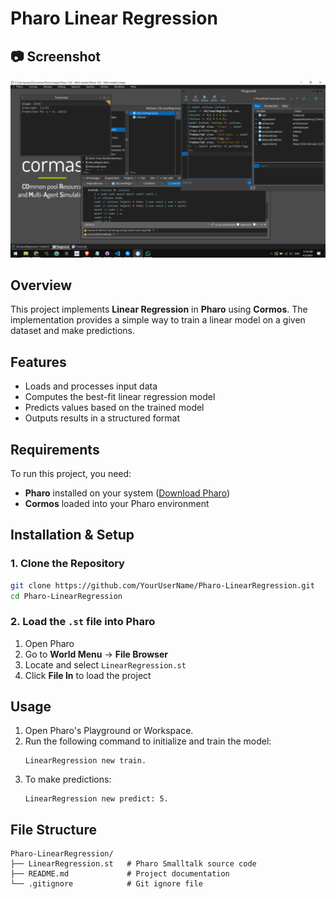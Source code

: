 # Pharo Linear Regression

## 📷 Screenshot
![Project Screenshot](LinearRegression-Model-Result.png)

## Overview
This project implements **Linear Regression** in **Pharo** using **Cormos**. The implementation provides a simple way to train a linear model on a given dataset and make predictions.

## Features
- Loads and processes input data
- Computes the best-fit linear regression model
- Predicts values based on the trained model
- Outputs results in a structured format

## Requirements
To run this project, you need:
- **Pharo** installed on your system ([Download Pharo](https://pharo.org/download))
- **Cormos** loaded into your Pharo environment

## Installation & Setup
### 1. Clone the Repository
```bash
git clone https://github.com/YourUserName/Pharo-LinearRegression.git
cd Pharo-LinearRegression
```

### 2. Load the `.st` file into Pharo
1. Open Pharo
2. Go to **World Menu** → **File Browser**
3. Locate and select `LinearRegression.st`
4. Click **File In** to load the project

## Usage
1. Open Pharo's Playground or Workspace.
2. Run the following command to initialize and train the model:
   ```smalltalk
   LinearRegression new train.
   ```
3. To make predictions:
   ```smalltalk
   LinearRegression new predict: 5.
   ```

## File Structure
```
Pharo-LinearRegression/
├── LinearRegression.st   # Pharo Smalltalk source code
├── README.md             # Project documentation
└── .gitignore            # Git ignore file
```


